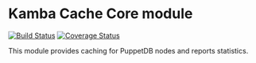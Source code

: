 Kamba Cache Core module
==================================
[![Build Status](https://secure.travis-ci.org/kambalabs/KmbCache.png?branch=master)](http://travis-ci.org/kambalabs/KmbCache)
[![Coverage Status](https://coveralls.io/repos/kambalabs/KmbCache/badge.png?branch=master)](https://coveralls.io/r/kambalabs/KmbCache)

This module provides caching for PuppetDB nodes and reports statistics.